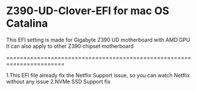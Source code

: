 # Z390-UD-Clover-EFI for mac OS Catalina

This EFI setting is made for Gigabyte Z390 UD motherboard with AMD GPU
It can also apply to other Z390 chipset motherboard

=======================================================================

1.This EFI file already fix the Netflix Support issue, so you can watch Netflix without any issue
2.NVMe SSD Support fix
